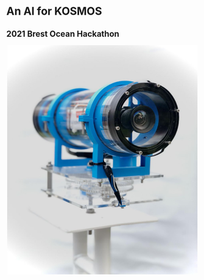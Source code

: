 # An AI for KOSMOS
## 2021 Brest Ocean Hackathon

<p align="center">
<img src="KOSMOS.jpg" style="vertical-align:middle" width="500" height='600' class='center' alt='logo'>
</p>
